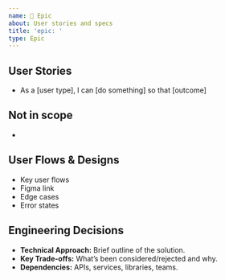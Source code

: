 ```yaml
---
name: 🌟 Epic
about: User stories and specs
title: 'epic: '
type: Epic
---
```


## User Stories

- As a [user type], I can [do something] so that [outcome]

## Not in scope

- 

## User Flows & Designs

- Key user flows
- Figma link
- Edge cases
- Error states

## Engineering Decisions

- **Technical Approach:** Brief outline of the solution.
- **Key Trade-offs:** What’s been considered/rejected and why.
- **Dependencies:** APIs, services, libraries, teams.
